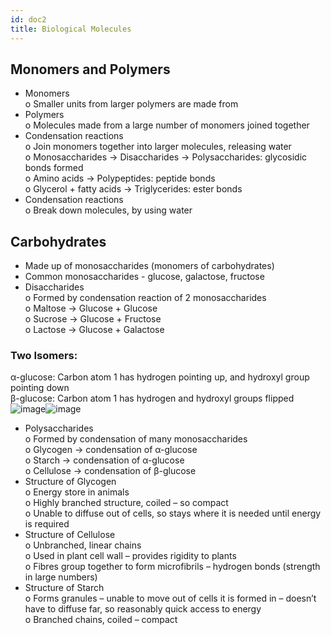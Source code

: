 ```yaml
---
id: doc2
title: Biological Molecules
---
```


## Monomers and Polymers  
- Monomers  
    o Smaller units from larger polymers are made from  
- Polymers  
	o Molecules made from a large number of monomers joined together  
- Condensation reactions  
	o Join monomers together into larger molecules, releasing water  
	o Monosaccharides → Disaccharides → Polysaccharides: glycosidic bonds formed  
	o Amino acids → Polypeptides: peptide bonds  
	o Glycerol + fatty acids → Triglycerides: ester bonds  
- Condensation reactions  
	o Break down molecules, by using water  
## Carbohydrates  
- Made up of monosaccharides (monomers of carbohydrates)  
- Common monosaccharides - glucose, galactose, fructose  
- Disaccharides  
	o Formed by condensation reaction of 2 monosaccharides  
	o Maltose → Glucose + Glucose  
	o Sucrose → Glucose + Fructose  
	o Lactose → Glucose + Galactose  
### Two Isomers:  
α-glucose: Carbon atom 1 has hydrogen pointing up, and hydroxyl group pointing down  
β-glucose: Carbon atom 1 has hydrogen and hydroxyl groups flipped  
![image](https://user-images.githubusercontent.com/74820599/111034447-a3a6f000-840d-11eb-990f-506e3db4fc57.png)![image](https://user-images.githubusercontent.com/74820599/111034456-aa356780-840d-11eb-8565-ec9aba246027.png)
  
- Polysaccharides  
	o Formed by condensation of many monosaccharides  
	o Glycogen → condensation of α-glucose  
	o Starch → condensation of α-glucose  
	o Cellulose → condensation of β-glucose  
- Structure of Glycogen  
	o Energy store in animals  
	o Highly branched structure, coiled – so compact  
	o Unable to diffuse out of cells, so stays where it is needed until energy is required  
- Structure of Cellulose  
	o Unbranched, linear chains  
	o Used in plant cell wall – provides rigidity to plants  
	o Fibres group together to form microfibrils – hydrogen bonds (strength in large numbers)  
- Structure of Starch  
	o Forms granules – unable to move out of cells it is formed in – doesn’t have to diffuse far, so reasonably quick access to energy  
	o Branched chains, coiled – compact  

